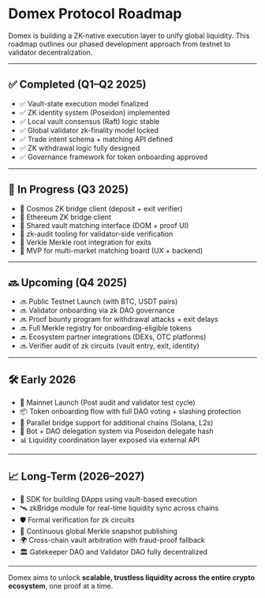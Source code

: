 # Domex Protocol Roadmap

Domex is building a ZK-native execution layer to unify global liquidity. This roadmap outlines our phased development approach from testnet to validator decentralization.

---

## ✅ Completed (Q1–Q2 2025)

- ✅ Vault-state execution model finalized  
- ✅ ZK identity system (Poseidon) implemented  
- ✅ Local vault consensus (Raft) logic stable  
- ✅ Global validator zk-finality model locked  
- ✅ Trade intent schema + matching API defined  
- ✅ ZK withdrawal logic fully designed  
- ✅ Governance framework for token onboarding approved  

---

## 🔄 In Progress (Q3 2025)

- 🔄 Cosmos ZK bridge client (deposit + exit verifier)  
- 🔄 Ethereum ZK bridge client  
- 🔄 Shared vault matching interface (DOM + proof UI)  
- 🔄 zk-audit tooling for validator-side verification  
- 🔄 Verkle Merkle root integration for exits  
- 🔄 MVP for multi-market matching board (UX + backend)  

---

## 🔜 Upcoming (Q4 2025)

- 🔜 Public Testnet Launch (with BTC, USDT pairs)  
- 🔜 Validator onboarding via zk DAO governance  
- 🔜 Proof bounty program for withdrawal attacks + exit delays  
- 🔜 Full Merkle registry for onboarding-eligible tokens  
- 🔜 Ecosystem partner integrations (DEXs, OTC platforms)  
- 🔜 Verifier audit of zk circuits (vault entry, exit, identity)  

---

## 🛠️ Early 2026

- 🔐 Mainnet Launch (Post audit and validator test cycle)  
- 📦 Token onboarding flow with full DAO voting + slashing protection  
- 🌉 Parallel bridge support for additional chains (Solana, L2s)  
- 🧠 Bot + DAO delegation system via Poseidon delegate hash  
- 📊 Liquidity coordination layer exposed via external API  

---

## 📈 Long-Term (2026–2027)

- 🧱 SDK for building DApps using vault-based execution  
- 🛰️ zkBridge module for real-time liquidity sync across chains  
- 🛡️ Formal verification for zk circuits  
- 🔁 Continuous global Merkle snapshot publishing  
- 🌍 Cross-chain vault arbitration with fraud-proof fallback  
- 🏛️ Gatekeeper DAO and Validator DAO fully decentralized  

---

Domex aims to unlock **scalable, trustless liquidity across the entire crypto ecosystem**, one proof at a time.
